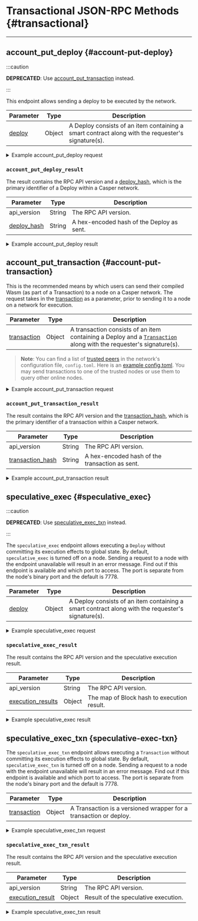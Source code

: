 # Transactional JSON-RPC Methods {#transactional}

---

## account_put_deploy {#account-put-deploy}

:::caution

**DEPRECATED**: Use [account_put_transaction](#account-put-transaction) instead.

:::

This endpoint allows sending a deploy to be executed by the network.

|Parameter|Type|Description|
|---------|----|-----------|
|[deploy](./types_chain.md#deploy)|Object|A Deploy consists of an item containing a smart contract along with the requester's signature(s).|

<details>

<summary>Example account_put_deploy request</summary>

```json

{
  "id": 1,
  "jsonrpc": "2.0",
  "method": "account_put_deploy",
  "params": [
    {
      "name": "deploy",
      "value": {
        "hash": "5c9b3b099c1378aa8e4a5f07f59ff1fcdc69a83179427c7e67ae0377d94d93fa",
        "header": {
          "account": "01d9bf2148748a85c89da5aad8ee0b0fc2d105fd39d41a4c796536354f0ae2900c",
          "timestamp": "2020-11-17T00:39:24.072Z",
          "ttl": "1h",
          "gas_price": 1,
          "body_hash": "d53cf72d17278fd47d399013ca389c50d589352f1a12593c0b8e01872a641b50",
          "dependencies": [
            "0101010101010101010101010101010101010101010101010101010101010101"
          ],
          "chain_name": "casper-example"
        },
        "payment": {
          "StoredContractByName": {
            "name": "casper-example",
            "entry_point": "example-entry-point",
            "args": [
              [
                "amount",
                {
                  "cl_type": "I32",
                  "bytes": "e8030000",
                  "parsed": 1000
                }
              ]
            ]
          }
        },
        "session": {
          "Transfer": {
            "args": [
              [
                "amount",
                {
                  "cl_type": "I32",
                  "bytes": "e8030000",
                  "parsed": 1000
                }
              ]
            ]
          }
        },
        "approvals": [
          {
            "signer": "01d9bf2148748a85c89da5aad8ee0b0fc2d105fd39d41a4c796536354f0ae2900c",
            "signature": "014c1a89f92e29dd74fc648f741137d9caf4edba97c5f9799ce0c9aa6b0c9b58db368c64098603dbecef645774c05dff057cb1f91f2cf390bbacce78aa6f084007"
          }
        ]
      }
    }
  ]
}

```

</details>

### `account_put_deploy_result`

The result contains the RPC API version and a [deploy_hash](./types_chain.md#deployhash), which is the primary identifier of a Deploy within a Casper network.

|Parameter|Type|Description|
|---------|----|-----------|
|api_version|String|The RPC API version.|
|[deploy_hash](./types_chain.md#deployhash)|String| A hex-encoded hash of the Deploy as sent.|

<details>

<summary>Example account_put_deploy result</summary>

```json

{
  "id": 1,
  "jsonrpc": "2.0",
  "result": {
    "name": "account_put_deploy_result",
    "value": {
      "api_version": "2.0.0",
      "deploy_hash": "5c9b3b099c1378aa8e4a5f07f59ff1fcdc69a83179427c7e67ae0377d94d93fa"
    }
  }
}

```

</details>

## account_put_transaction {#account-put-transaction}

This is the recommended means by which users can send their compiled Wasm (as part of a Transaction) to a node on a Casper network. The request takes in the [transaction](./types_chain.md#transaction) as a parameter, prior to sending it to a node on a network for execution.

|Parameter|Type|Description|
|---------|----|-----------|
|[transaction](./types_chain.md#transaction)|Object|A transaction consists of an item containing a Deploy and a [`Transaction`](./types_chain.md#transaction) along with the requester's signature(s).|

> **Note**: You can find a list of [trusted peers](../../operators/setup/joining.md/#known-addresses) in the network's configuration file, `config.toml`. Here is an [example config.toml](https://github.com/casper-network/casper-node/blob/dev/resources/production/config-example.toml#L131). You may send transactions to one of the trusted nodes or use them to query other online nodes.

<details>

<summary>Example account_put_transaction request</summary>

```json
{
  "id": 1,
  "jsonrpc": "2.0",
  "method": "account_put_transaction",
  "params": [
    {
      "name": "transaction",
      "value": {
        "Version1": {
          "hash": "f5582cb81a5abda63ebaa4edb3b05210ecbd63ffb8dd17bfbeb3b867f4014468",
          "header": {
            "chain_name": "casper-example",
            "timestamp": "2020-11-17T00:39:24.072Z",
            "ttl": "1h",
            "body_hash": "aa24833ffbf31d62c8c8c4265349e7c09cd71952fcbce6f7b12daf5e340bf2cc",
            "pricing_mode": {
              "Fixed": {
                "gas_price_tolerance": 5
              }
            },
            "initiator_addr": {
              "PublicKey": "01d9bf2148748a85c89da5aad8ee0b0fc2d105fd39d41a4c796536354f0ae2900c"
            }
          },
          "body": {
            "args": [
              [
                "source",
                {
                  "cl_type": {
                    "Option": "URef"
                  },
                  "bytes": "010a0a0a0a0a0a0a0a0a0a0a0a0a0a0a0a0a0a0a0a0a0a0a0a0a0a0a0a0a0a0a0a07",
                  "parsed": "uref-0a0a0a0a0a0a0a0a0a0a0a0a0a0a0a0a0a0a0a0a0a0a0a0a0a0a0a0a0a0a0a0a-007"
                }
              ],
              [
                "target",
                {
                  "cl_type": "URef",
                  "bytes": "1b1b1b1b1b1b1b1b1b1b1b1b1b1b1b1b1b1b1b1b1b1b1b1b1b1b1b1b1b1b1b1b00",
                  "parsed": "uref-1b1b1b1b1b1b1b1b1b1b1b1b1b1b1b1b1b1b1b1b1b1b1b1b1b1b1b1b1b1b1b1b-000"
                }
              ],
              [
                "amount",
                {
                  "cl_type": "U512",
                  "bytes": "0500ac23fc06",
                  "parsed": "30000000000"
                }
              ],
              [
                "id",
                {
                  "cl_type": {
                    "Option": "U64"
                  },
                  "bytes": "01e703000000000000",
                  "parsed": 999
                }
              ]
            ],
            "target": "Native",
            "entry_point": "Transfer",
            "transaction_kind": 0,
            "scheduling": "Standard"
          },
          "approvals": [
            {
              "signer": "01d9bf2148748a85c89da5aad8ee0b0fc2d105fd39d41a4c796536354f0ae2900c",
              "signature": "0137d3f468d8f8a6e63f4110d79be29b8c8428e9cd858a92049660e7851ae16a299640d1fc1c930ab6cb424f1a6eec0b194df74bede14f4af1b5133106f1280d0b"
            }
          ]
        }
      }
    }
  ],
}

```

</details>

### `account_put_transaction_result`

The result contains the RPC API version and the [transaction_hash](./types_chain.md#transactionhash), which is the primary identifier of a transaction within a Casper network.

|Parameter|Type|Description|
|---------|----|-----------|
|api_version|String|The RPC API version.|
|[transaction_hash](./types_chain.md#transactionhash)|String| A hex-encoded hash of the transaction as sent.|

<details>

<summary>Example account_put_transaction result</summary>

```json
{
  "id": 1,
  "jsonrpc": "2.0",
  "result": {
    "name": "account_put_transaction_result",
    "value": {
      "api_version": "2.0.0",
      "transaction_hash": {
        "Version1": "f5582cb81a5abda63ebaa4edb3b05210ecbd63ffb8dd17bfbeb3b867f4014468"
      }
    }
  }
}

```

</details>

## speculative_exec {#speculative_exec}

:::caution

**DEPRECATED**: Use [speculative_exec_txn](#speculative-exec-txn) instead.

:::

The `speculative_exec` endpoint allows executing a `Deploy` without committing its execution effects to global state. By default, `speculative_exec` is turned off on a node. Sending a request to a node with the endpoint unavailable will result in an error message. Find out if this endpoint is available and which port to access. The port is separate from the node's binary port and the default is 7778.

|Parameter|Type|Description|
|---------|----|-----------|
|[deploy](./types_chain.md#deploy)|Object|A Deploy consists of an item containing a smart contract along with the requester's signature(s).|

<details>

<summary>Example speculative_exec request</summary>

```json

{
  "jsonrpc": "2.0",
  "method": "speculative_exec",
  "params": {
    "deploy": {
      "hash": "b6aa46333fb858deee7f259a5bca581251c6200a5d902aeb1244c3a7169b5971",
      "header": {
        "account": "01a2905e4680aa49e0b44100d9dfc861b9605bb35f9956b1e99eb43863363d80aa",
        "timestamp": "2023-05-23T13:32:45.554Z",
        "ttl": "30m",
        "gas_price": 1,
        "body_hash": "74db109805bb20de43ef89a5b084544a858908b236601519d5827cd9b7fbb925",
        "dependencies": [],
        "chain_name": "integration-test"
      },
      "payment": {
        "ModuleBytes": {
          "module_bytes": "",
          "args": [
            [
              "amount",
              {
                "cl_type": "U512",
                "bytes": "0400e1f505",
                "parsed": "100000000"
              }
            ]
          ]
        }
      },
      "session": {
        "Transfer": {
          "args": [
            [
              "amount",
              {
                "cl_type": "U512",
                "bytes": "0400f90295",
                "parsed": "2500000000"
              }
            ],
            [
              "target",
              {
                "cl_type": "PublicKey",
                "bytes": "01265ea737411b349ad3d0fc724c2c588acd2765c057e5c690cd5e3dade401782b",
                "parsed": "01265ea737411b349ad3d0fc724c2c588acd2765c057e5c690cd5e3dade401782b"
              }
            ],
            [
              "id",
              {
                "cl_type": {
                  "Option": "U64"
                },
                "bytes": "010000000000000000",
                "parsed": 0
              }
            ]
          ]
        }
      },
      "approvals": [
        {
          "signer": "01a2905e4680aa49e0b44100d9dfc861b9605bb35f9956b1e99eb43863363d80aa",
          "signature": "01c94d517d5bbc8d5c74e0e68b8cb308561ff979a1c91907b56d427cc90156c437726c0b736d17f7303f2db66e405c7e5c8175b8b863703938eff1659766dff808"
        }
      ]
    }
  },
  "id": 6889533540839698701
}

```

</details>

### `speculative_exec_result`

The result contains the RPC API version and the speculative execution result.

|Parameter|Type|Description|
|---------|----|-----------|
|api_version|String|The RPC API version.|
|[execution_results](./types_chain.md#executionresult)|Object|The map of Block hash to execution result.|

<details>

<summary>Example speculative_exec result</summary>

<!--TODO the latest example from the Sidecar is empty. Test it or work with a dev to get the details. -->

```json

{
  "jsonrpc": "2.0",
  "id": -8801853076373554652,
  "result": {
    "name": "speculative_exec_result",
    "value": {
      "api_version": "2.0.0",
      "execution_result": {
        "block_hash": "0000000000000000000000000000000000000000000000000000000000000000",
        "transfers": [],
        "limit": "0",
        "consumed": "0",
        "effects": [],
        "messages": [],
        "error": null
      }
    }
  }
}

```


</details>


## speculative_exec_txn {speculative-exec-txn}

The `speculative_exec_txn` endpoint allows executing a `Transaction` without committing its execution effects to global state. By default, `speculative_exec_txn` is turned off on a node. Sending a request to a node with the endpoint unavailable will result in an error message. Find out if this endpoint is available and which port to access. The port is separate from the node's binary port and the default is 7778.

|Parameter|Type|Description|
|---------|----|-----------|
|[transaction](./types_chain.md#transaction-transaction)|Object|A Transaction is a versioned wrapper for a transaction or deploy.|

<details>

<summary>Example speculative_exec_txn request</summary>

```json

{
  "jsonrpc": "2.0",
  "method": "speculative_exec_txn",
  "params": {
    "transaction": {
      "Version1": {
        "hash": "f5582cb81a5abda63ebaa4edb3b05210ecbd63ffb8dd17bfbeb3b867f4014468",
        "header": {
          "chain_name": "casper-example",
          "timestamp": "2020-11-17T00:39:24.072Z",
          "ttl": "1h",
          "body_hash": "aa24833ffbf31d62c8c8c4265349e7c09cd71952fcbce6f7b12daf5e340bf2cc",
          "pricing_mode": {
            "Fixed": {
              "gas_price_tolerance": 5
            }
          },
          "initiator_addr": {
            "PublicKey": "01d9bf2148748a85c89da5aad8ee0b0fc2d105fd39d41a4c796536354f0ae2900c"
          }
        },
        "body": {
          "args": [
            [
              "source",
              {
                "cl_type": {
                  "Option": "URef"
                },
                "bytes": "010a0a0a0a0a0a0a0a0a0a0a0a0a0a0a0a0a0a0a0a0a0a0a0a0a0a0a0a0a0a0a0a07",
                "parsed": "uref-0a0a0a0a0a0a0a0a0a0a0a0a0a0a0a0a0a0a0a0a0a0a0a0a0a0a0a0a0a0a0a0a-007"
              }
            ],
            [
              "target",
              {
                "cl_type": "URef",
                "bytes": "1b1b1b1b1b1b1b1b1b1b1b1b1b1b1b1b1b1b1b1b1b1b1b1b1b1b1b1b1b1b1b1b00",
                "parsed": "uref-1b1b1b1b1b1b1b1b1b1b1b1b1b1b1b1b1b1b1b1b1b1b1b1b1b1b1b1b1b1b1b1b-000"
              }
            ],
            [
              "amount",
              {
                "cl_type": "U512",
                "bytes": "0500ac23fc06",
                "parsed": "30000000000"
              }
            ],
            [
              "id",
              {
                "cl_type": {
                  "Option": "U64"
                },
                "bytes": "01e703000000000000",
                "parsed": 999
              }
            ]
          ],
          "target": "Native",
          "entry_point": "Transfer",
          "transaction_kind": 0,
          "scheduling": "Standard"
        },
        "approvals": [
          {
            "signer": "01d9bf2148748a85c89da5aad8ee0b0fc2d105fd39d41a4c796536354f0ae2900c",
            "signature": "0137d3f468d8f8a6e63f4110d79be29b8c8428e9cd858a92049660e7851ae16a299640d1fc1c930ab6cb424f1a6eec0b194df74bede14f4af1b5133106f1280d0b"
          }
        ]
      }
    }
  },
  "id": 6889533540839698701
}

```

</details>

### `speculative_exec_txn_result`

The result contains the RPC API version and the speculative execution result.

|Parameter|Type|Description|
|---------|----|-----------|
|api_version|String|The RPC API version.|
|[execution_result](./types_chain.md#executionresult)|Object|Result of the speculative execution.|

<details>

<!--TODO the latest example from the Sidecar is empty. Test it or work with a dev to get the details. -->

<summary>Example speculative_exec_txn result</summary>

```json

{
  "jsonrpc": "2.0",
  "id": -8801853076373554652,
  "result": {
    "name": "speculative_exec_txn_result",
    "value": {
      "api_version": "2.0.0",
      "execution_result": {
        "block_hash": "0000000000000000000000000000000000000000000000000000000000000000",
        "transfers": [],
        "limit": "0",
        "consumed": "0",
        "effects": [],
        "messages": [],
        "error": null
      }
    }
  }
}

```


</details>
